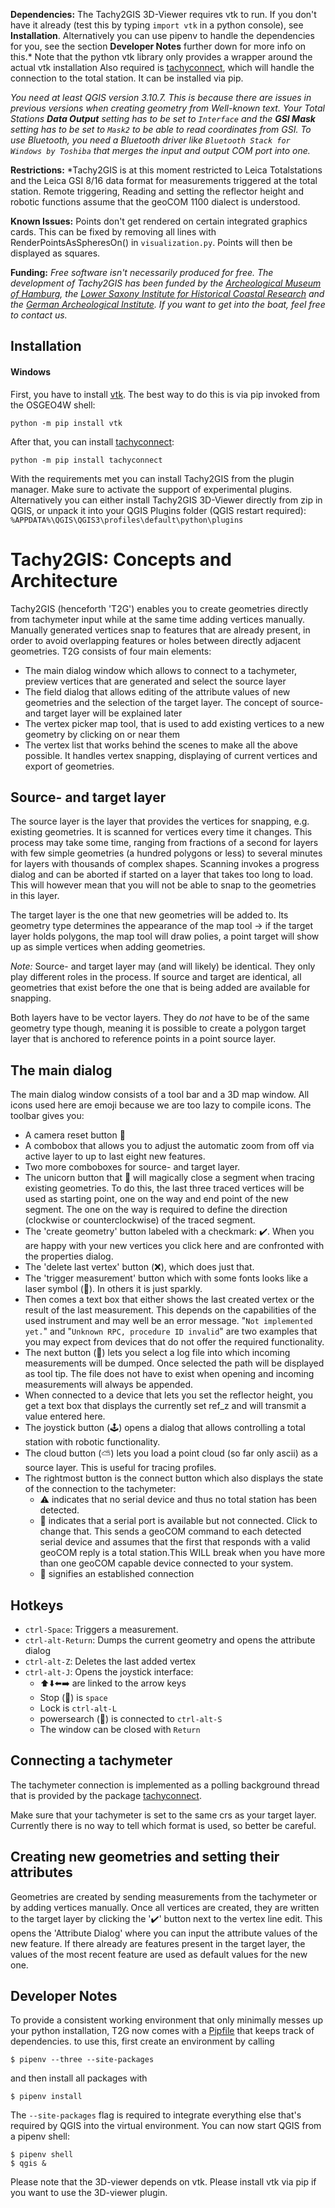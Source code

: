 **Dependencies:** The Tachy2GIS 3D-Viewer requires vtk to run. If you don't have it already (test this by typing `import vtk` in a python console), see **Installation**. Alternatively you can use pipenv to handle the dependencies for you, see the section **Developer Notes** further down for more info on this.* Note that the python vtk library only provides a wrapper around the actual vtk installation Also required is [tachyconnect](https://github.com/gbv/tachyconnect), which will handle the connection to the total station. It can be installed via pip.

*You need at least QGIS version 3.10.7. This is because there are issues in previous versions when creating geometry from Well-known text. Your Total Stations **Data Output** setting has to be set to `Interface` and the **GSI Mask** setting has to be set to `Mask2` to be able to read coordinates from GSI. To use Bluetooth, you need a Bluetooth driver like `Bluetooth Stack for Windows by Toshiba` that merges the input and output COM port into one.*

**Restrictions:**
*Tachy2GIS is at this moment restricted to Leica Totalstations and the Leica GSI 8/16 data format for measurements triggered at the total station. Remote triggering, Reading and setting the reflector height and robotic functions assume that the geoCOM 1100 dialect is understood. 

**Known Issues:** Points don't get rendered on certain integrated graphics cards. This can be fixed by removing all lines with RenderPointsAsSpheresOn() in `visualization.py`. Points will then be displayed as squares.

**Funding:** *Free software isn't necessarily produced for free. The development of Tachy2GIS has been funded by the [Archeological Museum of Hamburg](https://amh.de/), the [Lower Saxony Institute for Historical Coastal Research](https://nihk.de/) and the [German Archeological Institute](https://www.dainst.org/). If you want to get into the boat, feel free to contact us.*

## Installation

#### Windows

First, you have to install [vtk](https://vtk.org/).
The best way to do this is via pip invoked from the OSGEO4W shell:

`python -m pip install vtk` 

After that, you can install [tachyconnect](https://pypi.org/project/tachyconnect/):

`python -m pip install tachyconnect` 

With the requirements met you can install Tachy2GIS from the plugin manager. Make sure to activate the support of experimental plugins. Alternatively you can either install Tachy2GIS 3D-Viewer directly from zip in QGIS, or unpack it into your QGIS Plugins folder (QGIS restart required): `%APPDATA%\QGIS\QGIS3\profiles\default\python\plugins`

# Tachy2GIS: Concepts and Architecture

Tachy2GIS (henceforth 'T2G') enables you to create geometries directly from tachymeter input while at the same time adding vertices manually. Manually generated vertices snap to features that are already present, in order to avoid overlapping features or holes between directly adjacent geometries. T2G consists of four main elements:

*   The main dialog window which allows to connect to a tachymeter, preview vertices that are generated and select the source layer
*   The field dialog that allows editing of the attribute values of new geometries and the selection of the target layer. The concept of source- and target layer will be explained later
*   The vertex picker map tool, that is used to add existing vertices to a new geometry by clicking on or near them
*   The vertex list that works behind the scenes to make all the above possible. It handles vertex snapping, displaying of current vertices and export of geometries.

## Source- and target layer

The source layer is the layer that provides the vertices for snapping, e.g. existing geometries. It is scanned for vertices every time it changes. This process may take some time, ranging from fractions of a second for layers with few simple geometries (a hundred polygons or less) to several minutes for layers with thousands of complex shapes. Scanning invokes a progress dialog and can be aborted if started on a layer that takes too long to load. This will however mean that you will not be able to snap to the geometries in this layer.

The target layer is the one that new geometries will be added to. Its geometry type determines the appearance of the map tool -> if the target layer holds polygons, the map tool will draw polies, a point target will show up as simple vertices when adding geometries.

*Note:* Source- and target layer may (and will likely) be identical. They only play different roles in the process. If source and target are identical, all geometries that exist before the one that is being added are available for snapping.

Both layers have to be vector layers. They do _not_ have to be of the same geometry type though, meaning it is possible to create a polygon target layer that is anchored to reference points in a point source layer.

## The main dialog

The main dialog window consists of a tool bar and a 3D map window. All icons used here are emoji because we are too lazy to compile icons. The toolbar gives you:

* A camera reset button 🎦
* A combobox that allows you to adjust the automatic zoom from off via active layer to up to last eight new features.
* Two more comboboxes for source- and target layer.
* The unicorn button that 🦄 will magically close a segment when tracing existing geometries. To do this, the last three traced vertices will be used as starting point, one on the way and end point of the new segment. The one on the way is required to define the direction (clockwise or counterclockwise) of the traced segment.
* The 'create geometry' button labeled with a checkmark: ✔️. When you are happy with your new vertices you click here and are confronted with the properties dialog.
* The 'delete last vertex' button (❌), which does just that.
* The 'trigger measurement' button which with some fonts looks like a laser symbol (🎇). In others it is just sparkly.
* Then comes a text box that either shows the last created vertex or the result of the last measurement. This depends on the capabilities of the used instrument and may well be an error message. "`Not implemented yet.`" and "`Unknown RPC, procedure ID invalid`" are two examples that you may expect from devices that do not offer the required functionality.
* The next button (📜) lets you select a log file into which incoming measurements will be dumped. Once selected the path will be displayed as tool tip. The file does not have to exist when opening and incoming measurements will always be appended.
* When connected to a device that lets you set the reflector height, you get a text box that displays the currently set ref_z and will transmit a value entered here.
* The joystick button (🕹) opens a dialog that allows controlling a total station with robotic functionality.
* The cloud button (⛅) lets you load a point cloud (so far only ascii) as a source layer. This is useful for tracing profiles.
* The rightmost button is the connect button which also displays the state of the connection to the tachymeter:
  * ⚠️ indicates that no serial device and thus no total station has been detected.
  * 🔌 indicates that a serial port is available but not connected. Click to change that. This sends a geoCOM command to each detected serial device and assumes that the first that responds with a valid geoCOM reply is a total station.This WILL break when you have more than one geoCOM capable device connected to your system.
  * 🔗 signifies an established connection


## Hotkeys

- `ctrl-Space`: Triggers a measurement.
- `ctrl-alt-Return`: Dumps the current geometry and opens the attribute dialog
- `ctrl-alt-Z`: Deletes the last added vertex
- `ctrl-alt-J`: Opens the joystick interface:
  - ⬆️⬇️⬅️➡️ are linked to the arrow keys
  - Stop (🛑) is `space`
  - Lock is `ctrl-alt-L`
  - powersearch (🤖) is connected to `ctrl-alt-S`
  - The window can be closed with `Return`


## Connecting a tachymeter

The tachymeter connection is implemented as a polling background thread that is provided by the package [tachyconnect](https://pypi.org/project/tachyconnect/). 

Make sure that your tachymeter is set to the same crs as your target layer. Currently there is no way to tell which format is used, so better be careful.

## Creating new geometries and setting their attributes

Geometries are created by sending measurements from the tachymeter or by adding vertices manually. Once all vertices are created, they are written to the target layer by clicking the '✔️' button next to the vertex line edit. This opens the 'Attribute Dialog' where you can input the attribute values of the new feature. If there already are features present in the target layer, the values of the most recent feature are used as default values for the new one. 


## Developer Notes

To provide a consistent working environment that only minimally messes up your python installation, T2G now comes with a [Pipfile](https://github.com/pypa/pipenv) that keeps track of dependencies.  to use this, first create an environment by calling

`$ pipenv --three --site-packages`

and then install all packages with

`$ pipenv install`

The `--site-packages` flag is required to integrate everything else that's required by QGIS into the virtual environment. You can now start QGIS from a pipenv shell:

```
$ pipenv shell
$ qgis &
```

Please note that the 3D-viewer depends on vtk. Please install vtk via pip if you want to use the 3D-viewer plugin.

